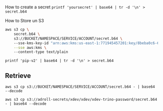 How to create a secret 
`printf 'yoursecret' | base64 | tr -d '\n' > secret.b64`

How to Store un S3
```bash
aws s3 cp \  
	secret.b64 \  
	s3://BUCKET/NAMESPACE/SERVICE/ACCOUNT/secret.b64 \ 
	--sse-kms-key-id "arn:aws:kms:us-east-1:771945457201:key/8beba0c6-6296-4714-b75e-f94d2184a3cd" \
	--sse aws:kms \ 
	--content-type text/plain
```


`printf 'pip-v2' | base64 | tr -d '\n' > secret.b64`

## Retrieve

`aws s3 cp s3://BUCKET/NAMESPACE/SERVICE/ACCOUNT/secret.b64 - | base64 --decode`

`aws s3 cp s3://adroll-secrets/xdev/xdev/xdev-trino-password/secret.b64 - | base64 --decode`
